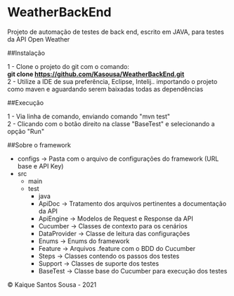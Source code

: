 # WeatherBackEnd  
Projeto de automação de testes de back end, escrito em JAVA, para testes da API Open Weather  

##Instalação  

1 - Clone o projeto do git com o comando:  
**git clone https://github.com/Kasousa/WeatherBackEnd.git**  
2 - Utilize a IDE de sua preferência, Eclipse, Intelij.. importando o projeto como maven e aguardando serem baixadas todas as dependências  

##Execução

1 - Via linha de comando, enviando comando "mvn test"  
2 - Clicando com o botão direito na classe "BaseTest" e selecionando a opção "Run"  

##Sobre o framework  

- configs -> Pasta com o arquivo de configurações do framework (URL base e API Key)
- src 
    - main  
    - test
        - java 
        - ApiDoc -> Tratamento dos arquivos pertinentes a documentação da API
        - ApiEngine -> Modelos de Request e Response da API
        - Cucumber -> Classes de contexto para os cenários
        - DataProvider -> Classe de leitura das configurações
        - Enums -> Enums do framework
        - Feature -> Arquivos .feature com o BDD do Cucumber
        - Steps -> Classes contendo os passos dos testes
        - Support -> Classes de suporte dos testes 
        - BaseTest -> Classe base do Cucumber para execução dos testes












&copy; Kaique Santos Sousa - 2021